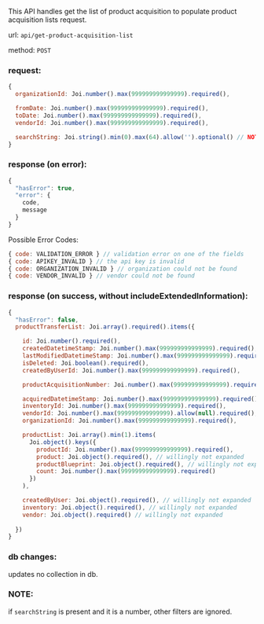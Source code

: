 
This API handles get the list of product acquisition to populate product acquisition lists request.

url: `api/get-product-acquisition-list`

method: `POST`

### request: 
```js
{
  organizationId: Joi.number().max(999999999999999).required(),

  fromDate: Joi.number().max(999999999999999).required(),
  toDate: Joi.number().max(999999999999999).required(),
  vendorId: Joi.number().max(999999999999999).required(),

  searchString: Joi.string().min(0).max(64).allow('').optional() // NOTE: searchString is currently used for productAcquisitionNumber. We can extend it for other purposes later
}
```

### response (on error):
```js
{
  "hasError": true,
  "error": {
    code,
    message
  }
}
```

Possible Error Codes:
```js
{ code: VALIDATION_ERROR } // validation error on one of the fields
{ code: APIKEY_INVALID } // the api key is invalid
{ code: ORGANIZATION_INVALID } // organization could not be found
{ code: VENDOR_INVALID } // vendor could not be found
```

### response (on success, without includeExtendedInformation):
```js
{
  "hasError": false,
  productTransferList: Joi.array().required().items({

    id: Joi.number().required(),
    createdDatetimeStamp: Joi.number().max(999999999999999).required(),
    lastModifiedDatetimeStamp: Joi.number().max(999999999999999).required(),
    isDeleted: Joi.boolean().required(),
    createdByUserId: Joi.number().max(999999999999999).required(),

    productAcquisitionNumber: Joi.number().max(999999999999999).required(),

    acquiredDatetimeStamp: Joi.number().max(999999999999999).required(),
    inventoryId: Joi.number().max(999999999999999).required(),
    vendorId: Joi.number().max(999999999999999).allow(null).required(),
    organizationId: Joi.number().max(999999999999999).required(),

    productList: Joi.array().min(1).items(
      Joi.object().keys({
        productId: Joi.number().max(999999999999999).required(),
        product: Joi.object().required(), // willingly not expanded
        productBlueprint: Joi.object().required(), // willingly not expanded
        count: Joi.number().max(999999999999999).required()
      })
    ),

    createdByUser: Joi.object().required(), // willingly not expanded
    inventory: Joi.object().required(), // willingly not expanded
    vendor: Joi.object().required() // willingly not expanded
  
  })
}
```

### db changes:
updates no collection in db.

### NOTE:
if `searchString` is present and it is a number, other filters are ignored.
